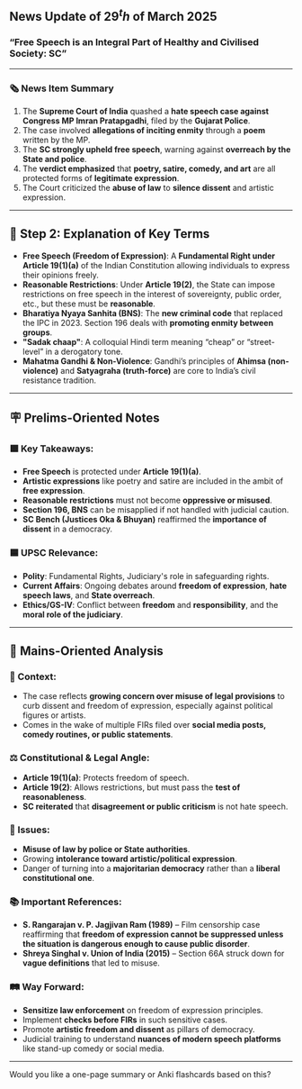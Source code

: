 ## News Update of $29^th$ of March 2025

### **“Free Speech is an Integral Part of Healthy and Civilised Society: SC”**

---

### **🗞 News Item Summary**
1. The **Supreme Court of India** quashed a **hate speech case against Congress MP Imran Pratapgadhi**, filed by the **Gujarat Police**.
2. The case involved **allegations of inciting enmity** through a **poem** written by the MP.
3. The **SC strongly upheld free speech**, warning against **overreach by the State and police**.
4. The **verdict emphasized** that **poetry, satire, comedy, and art** are all protected forms of **legitimate expression**.
5. The Court criticized the **abuse of law** to **silence dissent** and artistic expression.

---

## 🧩 Step 2: Explanation of Key Terms

- **Free Speech (Freedom of Expression)**: A **Fundamental Right under Article 19(1)(a)** of the Indian Constitution allowing individuals to express their opinions freely.
- **Reasonable Restrictions**: Under **Article 19(2)**, the State can impose restrictions on free speech in the interest of sovereignty, public order, etc., but these must be **reasonable**.
- **Bharatiya Nyaya Sanhita (BNS)**: The **new criminal code** that replaced the IPC in 2023. Section 196 deals with **promoting enmity between groups**.
- **"Sadak chaap"**: A colloquial Hindi term meaning “cheap” or “street-level” in a derogatory tone.
- **Mahatma Gandhi & Non-Violence**: Gandhi’s principles of **Ahimsa (non-violence)** and **Satyagraha (truth-force)** are core to India’s civil resistance tradition.

---

## 🪧 Prelims-Oriented Notes

### 🟩 Key Takeaways:
- **Free Speech** is protected under **Article 19(1)(a)**.
- **Artistic expressions** like poetry and satire are included in the ambit of **free expression**.
- **Reasonable restrictions** must not become **oppressive or misused**.
- **Section 196, BNS** can be misapplied if not handled with judicial caution.
- **SC Bench (Justices Oka & Bhuyan)** reaffirmed the **importance of dissent** in a democracy.

### 🟦 UPSC Relevance:
- **Polity**: Fundamental Rights, Judiciary's role in safeguarding rights.
- **Current Affairs**: Ongoing debates around **freedom of expression**, **hate speech laws**, and **State overreach**.
- **Ethics/GS-IV**: Conflict between **freedom** and **responsibility**, and the **moral role of the judiciary**.

---

## 🧠 Mains-Oriented Analysis

### 📜 Context:
- The case reflects **growing concern over misuse of legal provisions** to curb dissent and freedom of expression, especially against political figures or artists.
- Comes in the wake of multiple FIRs filed over **social media posts, comedy routines, or public statements**.

### ⚖️ Constitutional & Legal Angle:
- **Article 19(1)(a)**: Protects freedom of speech.
- **Article 19(2)**: Allows restrictions, but must pass the **test of reasonableness**.
- **SC reiterated** that **disagreement or public criticism** is not hate speech.

### 🧩 Issues:
- **Misuse of law by police or State authorities**.
- Growing **intolerance toward artistic/political expression**.
- Danger of turning into a **majoritarian democracy** rather than a **liberal constitutional one**.

### 📚 Important References:
- **S. Rangarajan v. P. Jagjivan Ram (1989)** – Film censorship case reaffirming that **freedom of expression cannot be suppressed unless the situation is dangerous enough to cause public disorder**.
- **Shreya Singhal v. Union of India (2015)** – Section 66A struck down for **vague definitions** that led to misuse.

### 🛤 Way Forward:
- **Sensitize law enforcement** on freedom of expression principles.
- Implement **checks before FIRs** in such sensitive cases.
- Promote **artistic freedom and dissent** as pillars of democracy.
- Judicial training to understand **nuances of modern speech platforms** like stand-up comedy or social media.

---

Would you like a one-page summary or Anki flashcards based on this?